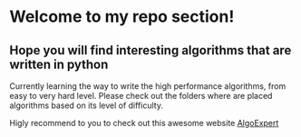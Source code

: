 # Welcome to my repo section!
## Hope you will find interesting algorithms that are written in python 

Currently learning the way to write the high performance algorithms, from easy to very hard level. 
Please check out the folders where are placed algorithms based on its level of difficulty.



Higly recommend to you to check out this awesome website 
[AlgoExpert](https://www.algoexpert.io/product)
